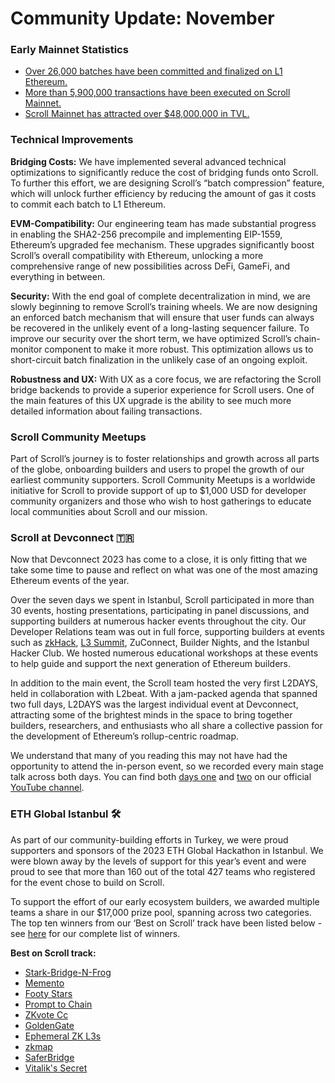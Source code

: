 # Community Update: November

### Early Mainnet Statistics

- [Over 26,000 batches have been committed and finalized on L1 Ethereum.](https://scroll.io/rollupscan?page=1&per_page=10)
- [More than 5,900,000 transactions have been executed on Scroll Mainnet.](https://scrollscan.com/)
- [Scroll Mainnet has attracted over $48,000,000 in TVL.](https://l2beat.com/scaling/projects/scroll)

### Technical Improvements

**Bridging Costs:** We have implemented several advanced technical optimizations to significantly reduce the cost of bridging funds onto Scroll. To further this effort, we are designing Scroll’s “batch compression” feature, which will unlock further efficiency by reducing the amount of gas it costs to commit each batch to L1 Ethereum.

**EVM-Compatibility:** Our engineering team has made substantial progress in enabling the SHA2-256 precompile and implementing EIP-1559, Ethereum’s upgraded fee mechanism. These upgrades significantly boost Scroll’s overall compatibility with Ethereum, unlocking a more comprehensive range of new possibilities across DeFi, GameFi, and everything in between.

**Security:** With the end goal of complete decentralization in mind, we are slowly beginning to remove Scroll’s training wheels. We are now designing an enforced batch mechanism that will ensure that user funds can always be recovered in the unlikely event of a long-lasting sequencer failure. To improve our security over the short term, we have optimized Scroll’s chain-monitor component to make it more robust. This optimization allows us to short-circuit batch finalization in the unlikely case of an ongoing exploit.

**Robustness and UX:** With UX as a core focus, we are refactoring the Scroll bridge backends to provide a superior experience for Scroll users. One of the main features of this UX upgrade is the ability to see much more detailed information about failing transactions.

### Scroll Community Meetups

Part of Scroll’s journey is to foster relationships and growth across all parts of the globe, onboarding builders and users to propel the growth of our earliest community supporters. Scroll Community Meetups is a worldwide initiative for Scroll to provide support of up to $1,000 USD for developer community organizers and those who wish to host gatherings to educate local communities about Scroll and our mission.

### Scroll at Devconnect 🇹🇷

Now that Devconnect 2023 has come to a close, it is only fitting that we take some time to pause and reflect on what was one of the most amazing Ethereum events of the year.

Over the seven days we spent in Istanbul, Scroll participated in more than 30 events, hosting presentations, participating in panel discussions, and supporting builders at numerous hacker events throughout the city. Our Developer Relations team was out in full force, supporting builders at events such as [zkHack](https://twitter.com/__zkhack__), [L3 Summit](https://twitter.com/L3_Summit), ZuConnect, Builder Nights, and the Istanbul Hacker Club. We hosted numerous educational workshops at these events to help guide and support the next generation of Ethereum builders.

In addition to the main event, the Scroll team hosted the very first L2DAYS, held in collaboration with L2beat. With a jam-packed agenda that spanned two full days, L2DAYS was the largest individual event at Devconnect, attracting some of the brightest minds in the space to bring together builders, researchers, and enthusiasts who all share a collective passion for the development of Ethereum’s rollup-centric roadmap.

We understand that many of you reading this may not have had the opportunity to attend the in-person event, so we recorded every main stage talk across both days. You can find both [days one](https://www.youtube.com/watch?v=BsUC0jZzP8E) and [two](https://www.youtube.com/watch?v=BsUC0jZzP8E) on our official [YouTube channel](https://www.youtube.com/@Scroll_ZKP/streams).

### ETH Global Istanbul 🛠️

As part of our community-building efforts in Turkey, we were proud supporters and sponsors of the 2023 ETH Global Hackathon in Istanbul. We were blown away by the levels of support for this year’s event and were proud to see that more than 160 out of the total 427 teams who registered for the event chose to build on Scroll.

To support the effort of our early ecosystem builders, we awarded multiple teams a share in our $17,000 prize pool, spanning across two categories. The top ten winners from our ‘Best on Scroll’ track have been listed below - see [here](https://ethglobal.com/showcase?events=istanbul) for our complete list of winners.

**Best on Scroll track:**

- [Stark-Bridge-N-Frog](https://t.co/at6AnN67cD)
- [Memento](https://t.co/SLemfdZb7Q)
- [Footy Stars](https://t.co/UPBbNrw2CZ)
- [Prompt to Chain](https://t.co/imxLjBlxGt)
- [ZKvote Cc](https://t.co/8gVH4755yB)
- [GoldenGate](https://t.co/MOdFXA6ksU)
- [Ephemeral ZK L3s](https://t.co/PSE6QJYPD0)
- [zkmap](https://t.co/UpeQetzdxr)
- [SaferBridge](https://t.co/vpMEHHAw4l)
- [Vitalik's Secret](https://t.co/0FQsKaEae3)

